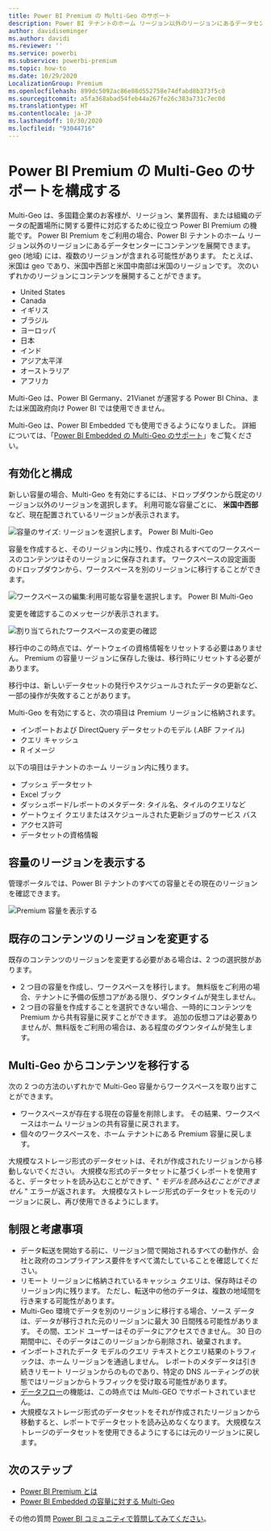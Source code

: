 ```yaml
---
title: Power BI Premium の Multi-Geo のサポート
description: Power BI テナントのホーム リージョン以外のリージョンにあるデータセンターにコンテンツを展開する方法について説明します。
author: davidiseminger
ms.author: davidi
ms.reviewer: ''
ms.service: powerbi
ms.subservice: powerbi-premium
ms.topic: how-to
ms.date: 10/29/2020
LocalizationGroup: Premium
ms.openlocfilehash: 899dc5092ac86e08d552758e74dfabd8b373f5c0
ms.sourcegitcommit: a5fa368abad54feb44a267fe26c383a731c7ec0d
ms.translationtype: HT
ms.contentlocale: ja-JP
ms.lasthandoff: 10/30/2020
ms.locfileid: "93044716"
---
```

# <a name="configure-multi-geo-support-for-power-bi-premium"></a>Power BI Premium の Multi-Geo のサポートを構成する

Multi-Geo は、多国籍企業のお客様が、リージョン、業界固有、または組織のデータの配置場所に関する要件に対応するために役立つ Power BI Premium の機能です。 Power BI Premium をご利用の場合、Power BI テナントのホーム リージョン以外のリージョンにあるデータセンターにコンテンツを展開できます。 geo (地域) には、複数のリージョンが含まれる可能性があります。 たとえば、米国は geo であり、米国中西部と米国中南部は米国のリージョンです。 次のいずれかのリージョンにコンテンツを展開することができます。

- United States
- Canada
- イギリス
- ブラジル
- ヨーロッパ
- 日本
- インド
- アジア太平洋
- オーストラリア
- アフリカ

Multi-Geo は、Power BI Germany、21Vianet が運営する Power BI China、または米国政府向け Power BI では使用できません。

Multi-Geo は、Power BI Embedded でも使用できるようになりました。 詳細については、「[Power BI Embedded の Multi-Geo のサポート](../developer/embedded/embedded-multi-geo.md)」をご覧ください。

## <a name="enable-and-configure"></a>有効化と構成

新しい容量の場合、Multi-Geo を有効にするには、ドロップダウンから既定のリージョン以外のリージョンを選択します。  利用可能な容量ごとに、 **米国中西部** など、現在配置されているリージョンが表示されます。

![容量のサイズ: リージョンを選択します。 Power BI Multi-Geo](media/service-admin-premium-multi-geo/power-bi-multi-geo-capacity-size.png)

容量を作成すると、そのリージョン内に残り、作成されるすべてのワークスペースのコンテンツはそのリージョンに保存されます。 ワークスペースの設定画面のドロップダウンから、ワークスペースを別のリージョンに移行することができます。

![ワークスペースの編集:利用可能な容量を選択します。 Power BI Multi-Geo](media/service-admin-premium-multi-geo/power-bi-multi-geo-edit-workspace.png)

変更を確認するこのメッセージが表示されます。

![割り当てられたワークスペースの変更の確認](media/service-admin-premium-multi-geo/power-bi-multi-geo-change-assigned-workspace-capacity.png)

移行中のこの時点では、ゲートウェイの資格情報をリセットする必要はありません。  Premium の容量リージョンに保存した後は、移行時にリセットする必要があります。

移行中は、新しいデータセットの発行やスケジュールされたデータの更新など、一部の操作が失敗することがあります。  

Multi-Geo を有効にすると、次の項目は Premium リージョンに格納されます。

- インポートおよび DirectQuery データセットのモデル (.ABF ファイル)
- クエリ キャッシュ
- R イメージ

以下の項目はテナントのホーム リージョン内に残ります。

- プッシュ データセット
- Excel ブック
- ダッシュボード/レポートのメタデータ: タイル名、タイルのクエリなど
- ゲートウェイ クエリまたはスケジュールされた更新ジョブのサービス バス
- アクセス許可
- データセットの資格情報



## <a name="view-capacity-regions"></a>容量のリージョンを表示する

管理ポータルでは、Power BI テナントのすべての容量とその現在のリージョンを確認できます。

![Premium 容量を表示する](media/service-admin-premium-multi-geo/power-bi-multi-geo-premium-capacities.png) 

## <a name="change-the-region-for-existing-content"></a>既存のコンテンツのリージョンを変更する

既存のコンテンツのリージョンを変更する必要がある場合は、2 つの選択肢があります。

- 2 つ目の容量を作成し、ワークスペースを移行します。 無料版をご利用の場合、テナントに予備の仮想コアがある限り、ダウンタイムが発生しません。
- 2 つ目の容量を作成することを選択できない場合、一時的にコンテンツを Premium から共有容量に戻すことができます。 追加の仮想コアは必要ありませんが、無料版をご利用の場合は、ある程度のダウンタイムが発生します。

## <a name="move-content-out-of-multi-geo"></a>Multi-Geo からコンテンツを移行する  

次の 2 つの方法のいずれかで Multi-Geo 容量からワークスペースを取り出すことができます。

- ワークスペースが存在する現在の容量を削除します。  その結果、ワークスペースはホーム リージョンの共有容量に戻されます。
- 個々のワークスペースを、ホーム テナントにある Premium 容量に戻します。

大規模なストレージ形式のデータセットは、それが作成されたリージョンから移動しないでください。 大規模な形式のデータセットに基づくレポートを使用すると、データセットを読み込むことができず、" *モデルを読み込むことができません* " エラーが返されます。 大規模なストレージ形式のデータセットを元のリージョンに戻し、再び使用できるようにします。

## <a name="limitations-and-considerations"></a>制限と考慮事項

- データ転送を開始する前に、リージョン間で開始されるすべての動作が、会社と政府のコンプライアンス要件をすべて満たしていることを確認してください。
- リモート リージョンに格納されているキャッシュ クエリは、保存時はそのリージョン内に残ります。 ただし、転送中の他のデータは、複数の地域間を行き来する可能性があります。
- Multi-Geo 環境でデータを別のリージョンに移行する場合、ソース データは、データが移行された元のリージョンに最大 30 日間残る可能性があります。 その間、エンド ユーザーはそのデータにアクセスできません。 30 日の期間中に、そのデータはこのリージョンから削除され、破棄されます。
- インポートされたデータ モデルのクエリ テキストとクエリ結果のトラフィックは、ホーム リージョンを通過しません。 レポートのメタデータは引き続きリモート リージョンからのものであり、特定の DNS ルーティングの状態ではリージョンからトラフィックを受け取る可能性があります。 
- [データフロー](../transform-model/service-dataflows-overview.md)の機能は、この時点では Multi-GEO でサポートされていません。
- 大規模なストレージ形式のデータセットをそれが作成されたリージョンから移動すると、レポートでデータセットを読み込めなくなります。 大規模なストレージのデータセットを使用できるようにするには元のリージョンに戻します。 

## <a name="next-steps"></a>次のステップ

- [Power BI Premium とは](service-premium-what-is.md)
- [Power BI Embedded の容量に対する Multi-Geo](../developer/embedded/embedded-multi-geo.md)

その他の質問 [Power BI コミュニティで質問してみてください](https://community.powerbi.com/)。

